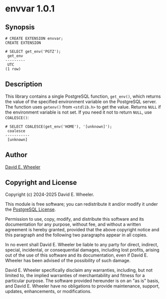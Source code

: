 envvar 1.0.1
============

Synopsis
--------

``` psql
# CREATE EXTENSION envvar;
CREATE EXTENSION

# SELECT get_env('PGTZ');
 get_env 
---------
 UTC
(1 row)
```

Description
-----------

This library contains a single PostgreSQL function, `get_env()`, which returns
the value of the specified environment variable on the PostgreSQL server. The
function uses `getenv()` from `<stdlib.h>` to get the value. Returns `NULL` if
the environment variable is not set. If you need it not to return `NULL`, use
`COALESCE()`:

``` psql
# SELECT COALESCE(get_env('HOME'), '[unknown]');
 coalesce  
-----------
 [unknown]
```

Author
------

[David E. Wheeler](https://justatheory.com/)

Copyright and License
---------------------

Copyright (c) 2024-2025 David E. Wheeler.

This module is free software; you can redistribute it and/or modify it under
the [PostgreSQL License](http://www.opensource.org/licenses/postgresql).

Permission to use, copy, modify, and distribute this software and its
documentation for any purpose, without fee, and without a written agreement is
hereby granted, provided that the above copyright notice and this paragraph
and the following two paragraphs appear in all copies.

In no event shall David E. Wheeler be liable to any party for direct,
indirect, special, incidental, or consequential damages, including lost
profits, arising out of the use of this software and its documentation, even
if David E. Wheeler has been advised of the possibility of such damage.

David E. Wheeler specifically disclaim any warranties, including, but not
limited to, the implied warranties of merchantability and fitness for a
particular purpose. The software provided hereunder is on an "as is" basis,
and David E. Wheeler have no obligations to provide maintenance, support,
updates, enhancements, or modifications.
